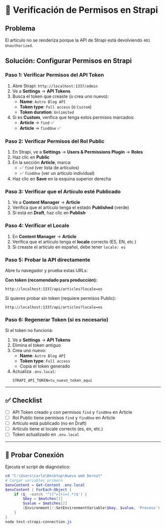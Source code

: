 # 🔐 Verificación de Permisos en Strapi

## Problema
El artículo no se renderiza porque la API de Strapi está devolviendo `401 Unauthorized`.

## Solución: Configurar Permisos en Strapi

### Paso 1: Verificar Permisos del API Token

1. Abre Strapi: `http://localhost:1337/admin`
2. Ve a **Settings** → **API Tokens**
3. Busca el token que creaste (o crea uno nuevo):
   - **Name**: `Astro Blog API`
   - **Token type**: `Full access` (o `Custom`)
   - **Token duration**: `Unlimited`
4. Si es **Custom**, verifica que tenga estos permisos marcados:
   - **Article** → `find` ✅
   - **Article** → `findOne` ✅

### Paso 2: Verificar Permisos del Rol Public

1. En Strapi, ve a **Settings** → **Users & Permissions Plugin** → **Roles**
2. Haz clic en **Public**
3. En la sección **Article**, marca:
   - ✅ `find` (ver lista de artículos)
   - ✅ `findOne` (ver un artículo individual)
4. Haz clic en **Save** en la esquina superior derecha

### Paso 3: Verificar que el Artículo esté Publicado

1. Ve a **Content Manager** → **Article**
2. Verifica que el artículo tenga el estado **Published** (verde)
3. Si está en **Draft**, haz clic en **Publish**

### Paso 4: Verificar el Locale

1. En **Content Manager** → **Article**
2. Verifica que el artículo tenga el **locale** correcto (ES, EN, etc.)
3. Si creaste el artículo en español, debe tener `locale: es`

### Paso 5: Probar la API directamente

Abre tu navegador y prueba estas URLs:

**Con token (recomendado para producción):**
```
http://localhost:1337/api/articles?locale=es
```

Si quieres probar sin token (requiere permisos Public):
```
http://localhost:1337/api/articles?locale=es
```

### Paso 6: Regenerar Token (si es necesario)

Si el token no funciona:

1. Ve a **Settings** → **API Tokens**
2. Elimina el token antiguo
3. Crea uno nuevo:
   - **Name**: `Astro Blog API`
   - **Token type**: `Full access`
   - Copia el token generado
4. Actualiza `.env.local`:
   ```
   STRAPI_API_TOKEN=tu_nuevo_token_aquí
   ```

---

## ✅ Checklist

- [ ] API Token creado y con permisos `find` y `findOne` en Article
- [ ] Rol Public tiene permisos `find` y `findOne` en Article
- [ ] Artículo está publicado (no en Draft)
- [ ] Artículo tiene el locale correcto (es, en, etc.)
- [ ] Token actualizado en `.env.local`

---

## 🧪 Probar Conexión

Ejecuta el script de diagnóstico:

```powershell
cd "C:\Users\carlo\Desktop\Nueva web bernat"
# Cargar variables primero
$envContent = Get-Content .env.local
$envContent | ForEach-Object { 
    if ($_ -match '^([^=]+)=(.*)$') { 
        $key = $matches[1]
        $value = $matches[2]
        [Environment]::SetEnvironmentVariable($key, $value, 'Process')
    }
}
node test-strapi-connection.js
```

